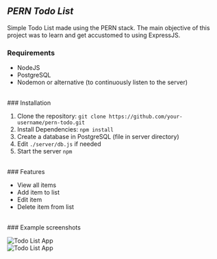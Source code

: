 ## *PERN Todo List*
Simple Todo List made using the PERN stack. The main objective of this project was to learn and get accustomed to using ExpressJS.

### Requirements

 - NodeJS
 - PostgreSQL
 - Nodemon or alternative (to continuously listen to the server)
 
<br>
### Installation

 1. Clone the repository: `git clone https://github.com/your-username/pern-todo.git`
 2. Install Dependencies: `npm install`
 3. Create a database in PostgreSQL (file in server directory)
 4. Edit `./server/db.js` if needed
 5. Start the server `npm `

<br>
### Features

 - View all items
 - Add item to list
 - Edit item
 - Delete item from list

<br>
### Example screenshots

![Todo List App](/client/public/Example)
<br>
![Todo List App](/client/public/Example1)
